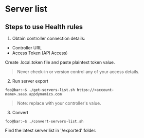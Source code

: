 # Server list

## Steps to use Health rules
1) Obtain controller connection details:
- Controller URL
- Access Token (API Access)

Create .local.token file and paste plaintext token value. 
> Never check-in or version control any of your access details.

2) Run server export

```console
foo@bar:~$ ./get-servers-list.sh https://<account-name>.saas.appdynamics.com
```

> Note: replace <account-name> with your controller's value.

3) Convert

```console
foo@bar:~$ ./convert-servers-list.sh
```

Find the latest server list in '/exported' folder.